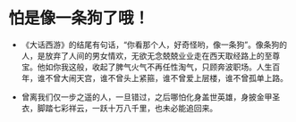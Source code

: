 # 怕是像一条狗了哦！

- 《大话西游》的结尾有句话，“你看那个人，好奇怪哟，像一条狗”。像条狗的人，是放弃了人间的男女情欢，无欲无念兢兢业业走在西天取经路上的至尊宝。他如你我这般，收起了脾气火气不再任性淘气，只顾奔波职场。人生百年，谁不曾大闹天宫，谁不曾头上紧箍，谁不曾爱上层楼，谁不曾孤单上路。


- 曾离我们仅一步之遥的人，一旦错过，之后哪怕化身盖世英雄，身披金甲圣衣，脚踏七彩祥云，一跃十万八千里，也未必能追回来。
